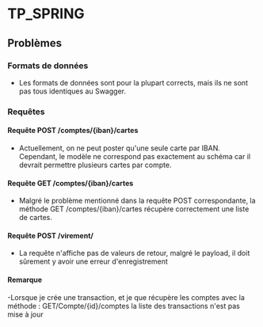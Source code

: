# TP_SPRING

## Problèmes

### Formats de données
- Les formats de données sont pour la plupart corrects, mais ils ne sont pas tous identiques au Swagger.

### Requêtes

#### Requête POST /comptes/{iban}/cartes
- Actuellement, on ne peut poster qu'une seule carte par IBAN. Cependant, le modèle ne correspond pas exactement au schéma car il devrait permettre plusieurs cartes par compte.

#### Requête GET /comptes/{iban}/cartes
- Malgré le problème mentionné dans la requête POST correspondante, la méthode GET /comptes/{iban}/cartes récupère correctement une liste de cartes.

#### Requête POST /virement/
- La requête n'affiche pas de valeurs de retour, malgré le payload, il doit sûrement y avoir une erreur d'enregistrement

#### Remarque
-Lorsque je crée une transaction, et je que récupère les comptes avec la méthode : GET/Compte/{id}/comptes la liste des transactions n'est pas mise à jour



